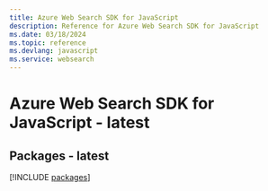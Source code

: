 ```yaml
---
title: Azure Web Search SDK for JavaScript
description: Reference for Azure Web Search SDK for JavaScript
ms.date: 03/18/2024
ms.topic: reference
ms.devlang: javascript
ms.service: websearch
---
```

# Azure Web Search SDK for JavaScript - latest
## Packages - latest
[!INCLUDE [packages](web-search-index.md)]